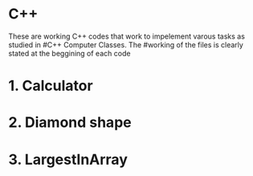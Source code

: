 # C++
These are working C++ codes that work to impelement varous tasks as studied in #C++ Computer Classes. 
The #working of the files is clearly stated at the beggining of each code
# 1. Calculator
# 2. Diamond shape
# 3. LargestInArray
